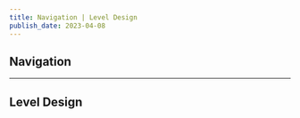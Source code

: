 ```yaml
---
title: Navigation | Level Design
publish_date: 2023-04-08
---
```



## Navigation



---



## Level Design